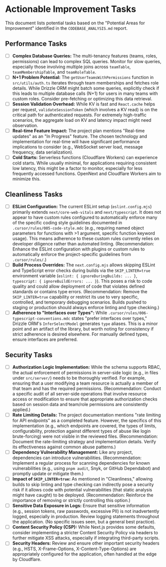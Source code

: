# Actionable Improvement Tasks

This document lists potential tasks based on the "Potential Areas for Improvement" identified in the `CODEBASE_ANALYSIS.md` report.

## Performance Tasks
- [ ] **Complex Database Queries:** The multi-tenancy features (teams, roles, permissions) can lead to complex SQL queries. Monitor for slow queries, especially those involving multiple joins across `teamTable`, `teamMembershipTable`, and `teamRoleTable`.
- [ ] **N+1 Problem Potential:** The `getUserTeamsWithPermissions` function in `src/utils/auth.ts` iterates through team memberships and fetches role details. While Drizzle ORM might batch some queries, explicitly check if this leads to multiple database calls (N+1) for users in many teams with custom roles. Consider pre-fetching or optimizing this data retrieval.
- [ ] **Session Validation Overhead:** While KV is fast and `React.cache` helps per request, `validateSessionToken` (which involves a KV read) is on the critical path for authenticated requests. For extremely high-traffic scenarios, the aggregate load on KV and latency impact might need observation.
- [ ] **Real-time Feature Impact:** The project plan mentions "Real-time updates" as an "In Progress" feature. The chosen technology and implementation for real-time will have significant performance implications to consider (e.g., WebSocket server load, message frequency, data serialization).
- [ ] **Cold Starts:** Serverless functions (Cloudflare Workers) can experience cold starts. While usually minimal, for applications requiring consistent low latency, this might be a factor to monitor, especially for less frequently accessed functions. OpenNext and Cloudflare Workers aim to minimize this.

## Cleanliness Tasks
- [ ] **ESLint Configuration:** The current ESLint setup (`eslint.config.mjs`) primarily extends `next/core-web-vitals` and `next/typescript`. It does not appear to have custom rules configured to automatically enforce many of the specific coding style guidelines documented in `.cursor/rules/005-code-style.mdc` (e.g., requiring named object parameters for functions with >1 argument, specific function keyword usage). This means adherence to these custom rules currently relies on developer diligence rather than automated linting. (Recommendation: Enhance the ESLint configuration with plugins or custom rules to automatically enforce the project-specific guidelines from `.cursor/rules/`.)
- [ ] **Build Process Overrides:** The `next.config.mjs` allows skipping ESLint and TypeScript error checks during builds via the `SKIP_LINTER=true` environment variable (`eslint: { ignoreDuringBuilds: ... }`, `typescript: { ignoreBuildErrors: ... }`). This poses a risk to code quality and could allow deployment of code that violates defined standards or contains type errors. (Recommendation: Remove the `SKIP_LINTER=true` capability or restrict its use to very specific, controlled, and temporary debugging scenarios. Builds pushed to staging or production should always enforce linting and type checking.)
- [ ] **Adherence to "Interfaces over Types":** While `.cursor/rules/006-typescript-conventions.mdc` states "prefer interfaces over types," Drizzle ORM's `InferSelectModel` generates `type` aliases. This is a minor point and an artifact of the library, but worth noting for consistency if strict adherence is desired elsewhere. For manually defined types, ensure interfaces are preferred.

## Security Tasks
- [ ] **Authorization Logic Implementation:** While the schema supports RBAC, the actual enforcement of permissions in server-side logic (e.g., in files under `src/server/`) needs to be thoroughly verified. For example, ensuring that a user modifying a team resource is actually a member of that team and has the required permissions. (Recommendation: Conduct a specific audit of all server-side operations that involve resource access or modification to ensure that appropriate authorization checks based on session data and team/role permissions are consistently applied.)
- [ ] **Rate Limiting Details:** The project documentation mentions "rate limiting for API endpoints" as a completed feature. However, the specifics of this implementation (e.g., which endpoints are covered, the types of limits, configurability, protection against different types of abuse like login brute-forcing) were not visible in the reviewed files. (Recommendation: Document the rate-limiting strategy and implementation details. Verify its effectiveness against common abuse patterns.)
- [ ] **Dependency Vulnerability Management:** Like any project, dependencies can introduce vulnerabilities. (Recommendation: Implement a regular process for scanning dependencies for known vulnerabilities (e.g., using `pnpm audit`, Snyk, or GitHub Dependabot) and promptly update or mitigate them.)
- [ ] **Impact of `SKIP_LINTER=true`:** As mentioned in "Cleanliness," allowing builds to skip linting and type checking can indirectly pose a security risk if it allows code with potential vulnerabilities (that static analysis might have caught) to be deployed. (Recommendation: Reinforce the importance of removing or strictly controlling this option.)
- [ ] **Sensitive Data Exposure in Logs:** Ensure that sensitive information (e.g., session tokens, raw passwords, excessive PII) is not inadvertently logged, especially in production. Review logging statements throughout the application. (No specific issues seen, but a general best practice).
- [ ] **Content Security Policy (CSP):** While Next.js provides some defaults, consider implementing a stricter Content Security Policy via headers to further mitigate XSS attacks, especially if integrating third-party scripts.
- [ ] **Security Headers:** Review and ensure other important security headers (e.g., HSTS, X-Frame-Options, X-Content-Type-Options) are appropriately configured for the application, often handled at the edge by Cloudflare.
